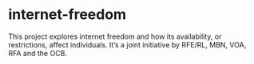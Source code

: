 # internet-freedom #

This project explores internet freedom and how its availability, or restrictions, affect individuals. It’s a joint initiative by RFE/RL, MBN, VOA, RFA and the OCB.
